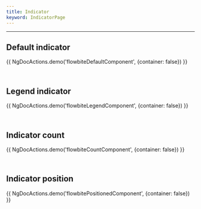 ```yaml
---
title: Indicator
keyword: IndicatorPage
---
```


---

## Default indicator

{{ NgDocActions.demo('flowbiteDefaultComponent', {container: false}) }}

```html file="./default.component.ts"#L10-L19 group="default" name="html"

```

```typescript file="./default.component.ts"#L1-L1 group="default" name="typescript"

```

## Legend indicator

{{ NgDocActions.demo('flowbiteLegendComponent', {container: false}) }}

```html file="./legend.component.ts"#L10-L48 group="legend" name="html"

```

```typescript file="./legend.component.ts"#L1-L1 group="legend" name="typescript"

```

## Indicator count

{{ NgDocActions.demo('flowbiteCountComponent', {container: false}) }}

```html file="./count.component.ts"#L10-L22 group="count" name="html"

```

```typescript file="./count.component.ts"#L1-L1 group="count" name="typescript"

```

## Indicator position

{{ NgDocActions.demo('flowbitePositionedComponent', {container: false}) }}

```html file="./positioned.component.ts"#L10-L47 group="positioned" name="html"

```

```typescript file="./positioned.component.ts"#L1-L1 group="positioned" name="typescript"

```
